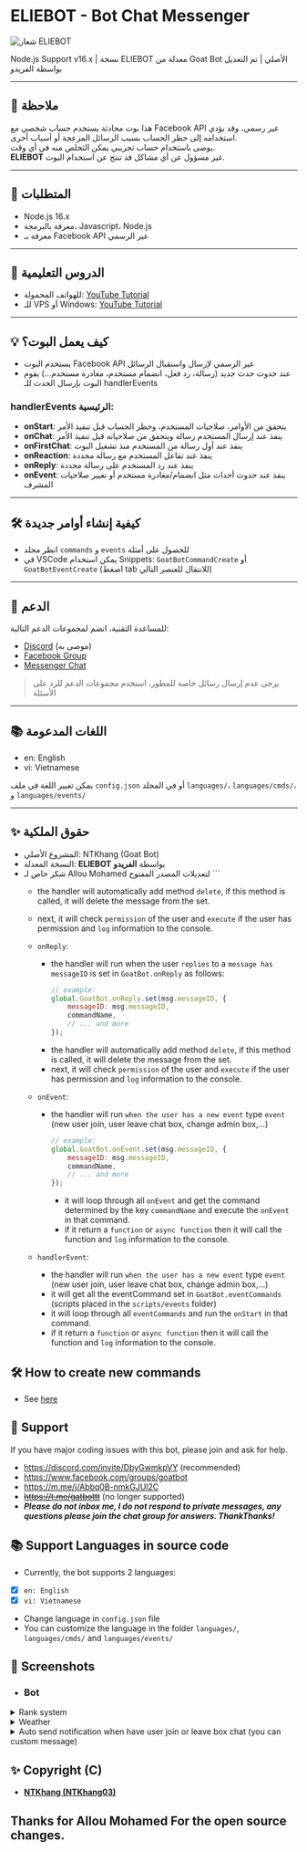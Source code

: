 # ELIEBOT - Bot Chat Messenger

![شعار ELIEBOT](https://i.ibb.co/PZxFWbhY/image.jpg)

Node.js Support v16.x | نسخة ELIEBOT معدلة من Goat Bot الأصلي | تم التعديل بواسطة الفريدو

---

## 📝 ملاحظة
هذا بوت محادثة يستخدم حساب شخصي مع Facebook API غير رسمي، وقد يؤدي استخدامه إلى حظر الحساب بسبب الرسائل المزعجة أو أسباب أخرى.  
يوصى باستخدام حساب تجريبي يمكن التخلص منه في أي وقت.  
**ELIEBOT** غير مسؤول عن أي مشاكل قد تنتج عن استخدام البوت.

---

## 🚧 المتطلبات
- Node.js 16.x  
- معرفة بالبرمجة، Javascript، Node.js  
- معرفة بـ Facebook API غير الرسمي  

---

## 📝 الدروس التعليمية
- للهواتف المحمولة: [YouTube Tutorial](https://www.youtube.com/watch?v=grVeZ76HlgA)  
- للـ VPS أو Windows: [YouTube Tutorial](https://www.youtube.com/watch?v=uCbSYNQNEwY)  

---

## 💡 كيف يعمل البوت؟
- يستخدم البوت Facebook API غير الرسمي لإرسال واستقبال الرسائل  
- عند حدوث حدث جديد (رسالة، رد فعل، انضمام مستخدم، مغادرة مستخدم...) يقوم البوت بإرسال الحدث للـ handlerEvents  

### handlerEvents الرئيسية:
- **onStart**: يتحقق من الأوامر، صلاحيات المستخدم، وحظر الحساب قبل تنفيذ الأمر  
- **onChat**: ينفذ عند إرسال المستخدم رسالة ويتحقق من صلاحياته قبل تنفيذ الأمر  
- **onFirstChat**: ينفذ عند أول رسالة من المستخدم منذ تشغيل البوت  
- **onReaction**: ينفذ عند تفاعل المستخدم مع رسالة محددة  
- **onReply**: ينفذ عند رد المستخدم على رسالة محددة  
- **onEvent**: ينفذ عند حدوث أحداث مثل انضمام/مغادرة مستخدم أو تغيير صلاحيات المشرف  

---

## 🛠️ كيفية إنشاء أوامر جديدة
- انظر مجلد `commands` و `events` للحصول على أمثلة  
- في VSCode يمكن استخدام Snippets: `GoatBotCommandCreate` أو `GoatBotEventCreate` (اضغط tab للانتقال للعنصر التالي)  

---

## 💭 الدعم
للمساعدة التقنية، انضم لمجموعات الدعم التالية:  
- [Discord](https://discord.com/invite/DbyGwmkpVY) (موصى به)  
- [Facebook Group](https://www.facebook.com/groups/goatbot)  
- [Messenger Chat](https://m.me/j/Abbq0B-nmkGJUl2C)  

> يرجى عدم إرسال رسائل خاصة للمطور، استخدم مجموعات الدعم للرد على الأسئلة  

---

## 📚 اللغات المدعومة
- en: English  
- vi: Vietnamese  

يمكن تغيير اللغة في ملف `config.json` أو في المجلد `languages/`، `languages/cmds/`، و `languages/events/`

---

## ✨ حقوق الملكية
- المشروع الأصلي: NTKhang (Goat Bot)  
- النسخة المعدلة: **ELIEBOT** بواسطة **الفريدو**  
- شكر خاص لـ Allou Mohamed لتعديلات المصدر المفتوح		```
    - the handler will automatically add method `delete`, if this method is called, it will delete the message from the set.
    - next, it will check `permission` of the user and `execute` if the user has permission and `log` information to the console.

  - `onReply`:
    - the handler will run when the user `replies` to a `message has messageID` is set in `GoatBot.onReply` as follows:
		```javascript
		// example:
		global.GoatBot.onReply.set(msg.messageID, {
			messageID: msg.messageID,
			commandName,
			// ... and more
		});
		```
    - the handler will automatically add method `delete`, if this method is called, it will delete the message from the set.
    - next, it will check `permission` of the user and `execute` if the user has permission and `log` information to the console.  

  - `onEvent`:
    - the handler will run `when the user has a new event` type `event` (new user join, user leave chat box, change admin box,...)
		```javascript
		// example:
		global.GoatBot.onEvent.set(msg.messageID, {
			messageID: msg.messageID,
			commandName,
			// ... and more
		});
		```
		- it will loop through all `onEvent` and get the command determined by the key `commandName` and execute the `onEvent` in that command.
		- if it return a `function` or `async function` then it will call the function and `log` information to the console.

  - `handlerEvent`:
    - the handler will run `when the user has a new event` type `event` (new user join, user leave chat box, change admin box,...)
    - it will get all the eventCommand set in `GoatBot.eventCommands` (scripts placed in the `scripts/events` folder)
    - it will loop through all `eventCommands` and run the `onStart` in that command.
    - if it return a `function` or `async function` then it will call the function and `log` information to the console.


## 🛠️ **How to create new commands**
- See [here](https://github.com/ntkhang03/Goat-Bot-V2/blob/main/DOCS.md)

## 💭 **Support**
If you have major coding issues with this bot, please join and ask for help.
- https://discord.com/invite/DbyGwmkpVY (recommended)
- https://www.facebook.com/groups/goatbot
- https://m.me/j/Abbq0B-nmkGJUl2C
- ~~https://t.me/gatbottt~~ (no longer supported)
- ***Please do not inbox me, I do not respond to private messages, any questions please join the chat group for answers. ThankThanks!***

## 📚 **Support Languages in source code**
- Currently, the bot supports 2 languages:
- [x] `en: English`
- [x] `vi: Vietnamese`

- Change language in `config.json` file
- You can customize the language in the folder `languages/`, `languages/cmds/` and `languages/events/`

## 📸 **Screenshots**
- ### Bot
<details>
	<summary>
 		Rank system
	</summary>

  - Rank card:
  <p><img src="https://i.ibb.co/d0JDJxF/rank.png" width="399px"></p>

  - Rankup notification:
  <p><img src="https://i.ibb.co/WgZzthH/rankup.png" width="399px"></p>

  - Custom rank card:
  <p><img src="https://i.ibb.co/hLTThLW/customrankcard.png" width="399px"></p>
</details>

<details>
	<summary>
 		Weather
	</summary>
	<p><img src="https://i.ibb.co/2FwWVLv/weather.png" width="399px"></p>
</details>

<details>
	<summary>
 		Auto send notification when have user join or leave box chat (you can custom message)
	</summary>
	<p><img src="https://i.ibb.co/Jsb5Jxf/wcgb.png" width="399px"></p>
</details>

## ✨ **Copyright (C)**
- **[NTKhang (NTKhang03)](https://github.com/ntkhang03)**
 ## Thanks for Allou Mohamed For the open source changes.
